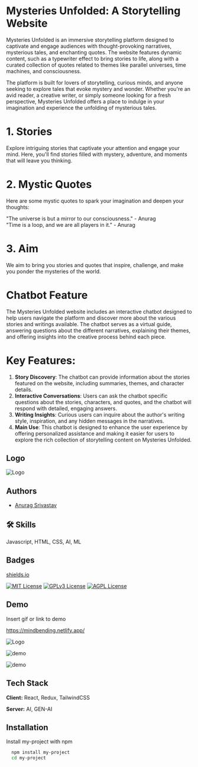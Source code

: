 
# Mysteries Unfolded: A Storytelling Website


Mysteries Unfolded is an immersive storytelling platform designed to captivate and engage audiences with thought-provoking narratives, mysterious tales, and enchanting quotes. The website features dynamic content, such as a typewriter effect to bring stories to life, along with a curated collection of quotes related to themes like parallel universes, time machines, and consciousness.

The platform is built for lovers of storytelling, curious minds, and anyone seeking to explore tales that evoke mystery and wonder. Whether you're an avid reader, a creative writer, or simply someone looking for a fresh perspective, Mysteries Unfolded offers a place to indulge in your imagination and experience the unfolding of mysterious tales.

# 1. Stories
Explore intriguing stories that captivate your attention and engage your mind. Here, you'll find stories filled with mystery, adventure, and moments that will leave you thinking.

# 2. Mystic Quotes
Here are some mystic quotes to spark your imagination and deepen your thoughts:

"The universe is but a mirror to our consciousness." - Anurag
<br>
"Time is a loop, and we are all players in it." - Anurag

# 3. Aim


We aim to bring you stories and quotes that inspire, challenge, and make you ponder the mysteries of the world.

# Chatbot Feature
The Mysteries Unfolded website includes an interactive chatbot designed to help users navigate the platform and discover more about the various stories and writings available. The chatbot serves as a virtual guide, answering questions about the different narratives, explaining their themes, and offering insights into the creative process behind each piece.

# Key Features:

1. **Story Discovery**: The chatbot can provide information about the stories featured on the website, including summaries, themes, and character details.
2. **Interactive Conversations**: Users can ask the chatbot specific questions about the stories, characters, and quotes, and the chatbot will respond with detailed, engaging answers.
3. **Writing Insights**: Curious users can inquire about the author's writing style, inspiration, and any hidden messages in the narratives.
4. **Main Use**: This chatbot is designed to enhance the user experience by offering personalized assistance and making it easier for users to explore the rich collection of storytelling content on Mysteries Unfolded.



## Logo
![Logo](https://res.cloudinary.com/dvlgixtg8/image/upload/v1735827984/storylogo.ico)


## Authors

- [Anurag Srivastav](https://github.com/anurag-srivatsav)


## 🛠 Skills
Javascript, HTML, CSS, AI, ML


## Badges

 [shields.io](https://shields.io/)

[![MIT License](https://img.shields.io/badge/License-MIT-green.svg)](https://choosealicense.com/licenses/mit/)
[![GPLv3 License](https://img.shields.io/badge/License-GPL%20v3-yellow.svg)](https://opensource.org/licenses/)
[![AGPL License](https://img.shields.io/badge/license-AGPL-blue.svg)](http://www.gnu.org/licenses/agpl-3.0)


## Demo

Insert gif or link to demo

https://mindbending.netlify.app/


![Logo](https://res.cloudinary.com/dvlgixtg8/image/upload/v1735828263/dh4tbkjsj97r84iup2dm.jpg)


![demo](https://res.cloudinary.com/dvlgixtg8/image/upload/v1735828263/s6ns9rmj34klarr02phb.jpg)

![demo](https://res.cloudinary.com/dvlgixtg8/image/upload/v1735828263/j6dgzbmqqabnijqjstb8.jpg)



## Tech Stack

**Client:** React, Redux, TailwindCSS

**Server:** AI, GEN-AI


## Installation

Install my-project with npm

```bash
  npm install my-project
  cd my-project
```
    
